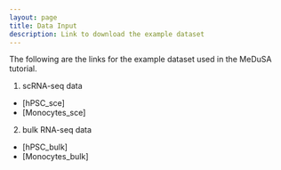 ```yaml
---
layout: page
title: Data Input
description: Link to download the example dataset
---
```

The following are the links for the example dataset used in the MeDuSA tutorial. 

1. scRNA-seq data
  * [hPSC_sce]
  * [Monocytes_sce]
  
2. bulk RNA-seq data
  * [hPSC_bulk]
  * [Monocytes_bulk]

